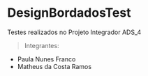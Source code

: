 # DesignBordadosTest
Testes realizados no Projeto Integrador ADS_4

>Integrantes:
- Paula Nunes Franco
- Matheus da Costa Ramos
